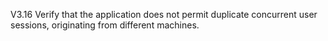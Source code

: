 V3.16 Verify that the application does not permit duplicate concurrent user sessions, originating from different machines. 